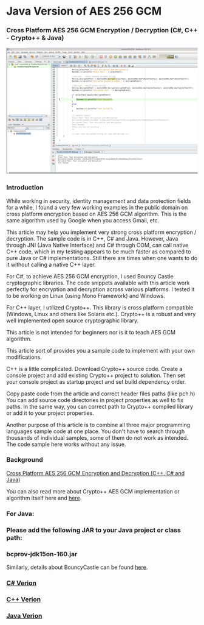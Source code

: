 # Java Version of AES 256 GCM

### Cross Platform AES 256 GCM Encryption / Decryption (C#, C++ - Crypto++ & Java)

![Java Version](https://github.com/KashifMushtaq/Aes256GCM_Java/blob/master/JavaTest.png)

### Introduction

While working in security, identity management and data protection fields for a while, I found a very few working examples in the public domain on cross platform encryption based on AES 256 GCM algorithm. This is the same algorithm used by Google when you access Gmail, etc.

This article may help you implement very strong cross platform encryption / decryption. The sample code is in C++, C# and Java. However, Java through JNI (Java Native Interface) and C# through COM, can call native C++ code, which in my testing appears to be much faster as compared to pure Java or C# implementations. Still there are times when one wants to do it without calling a native C++ layer.

For C#, to achieve AES 256 GCM encryption, I used Bouncy Castle cryptographic libraries. The code snippets available with this article work perfectly for encryption and decryption across various platforms. I tested it to be working on Linux (using Mono Framework) and Windows.

For C++ layer, I utilized Crypto++. This library is cross platform compatible (Windows, Linux and others like Solaris etc.). Crypto++ is a robust and very well implemented open source cryptographic library.

This article is not intended for beginners nor is it to teach AES GCM algorithm.

This article sort of provides you a sample code to implement with your own modifications.

C++ is a little complicated. Download Crypto++ source code. Create a console project and add existing Crypto++ project to solution. Then set your console project as startup project and set build dependency order.

Copy paste code from the article and correct header files paths (like pch.h) You can add source code directories in project properties as well to fix paths. In the same way, you can correct path to Crypto++ compiled library or add it to your project properties.

Another purpose of this article is to combine all three major programming languages sample code at one place. You don't have to search through thousands of individual samples, some of them do not work as intended. The code sample here works without any issue.

### Background

[Cross Platform AES 256 GCM Encryption and Decryption (C++, C# and Java)](https://www.codeproject.com/Articles/1265115/Cross-Platform-AES-256-GCM-Encryption-Decryption)

You can also read more about Crypto++ AES GCM implementation or algorithm itself here and [here](https://www.cryptopp.com/).

### For Java:
### Please add the following JAR to your Java project or class path:
### bcprov-jdk15on-160.jar
Similarly, details about BouncyCastle can be found [here](https://www.bouncycastle.org/java.html).


### [C# Verion](https://github.com/KashifMushtaq/AesGcm256)
### [C++ Verion](https://github.com/KashifMushtaq/AES_GCM_256_C)
### [Java Verion](https://github.com/KashifMushtaq/Aes256GCM_Java)

